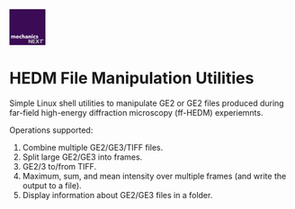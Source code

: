 <img src="https://github.com/MechanicsNext/MechanicsNext/blob/master/MeshnicsNext_Assets/mechanics_next_wordmark.png" width=64px>

# HEDM File Manipulation Utilities

Simple Linux shell utilities to manipulate GE2 or GE2 files produced during far-field high-energy diffraction microscopy (ff-HEDM) experiemnts.

Operations supported:

1. Combine multiple GE2/GE3/TIFF files.
2. Split large GE2/GE3 into frames.
3. GE2/3 to/from TIFF.
4. Maximum, sum, and mean intensity over multiple frames (and write the output to a file).
5. Display information about GE2/GE3 files in a folder.

